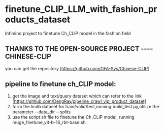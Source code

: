 # finetune_CLIP_LLM_with_fashion_products_dataset
Infimind project to finetune Ch_CLIP model in the fashion field

## THANKS TO THE OPEN-SOURCE PROJECT ---- CHINESE-CLIP
you can get the repository [https://github.com/OFA-Sys/Chinese-CLIP]

## pipeline to finetune ch_CLIP model:
1. get the image and text/query dataset which can refer to the link [https://github.com/DengRay/pipeline_crawl_vip_product_dataset]
2. form the lmdb dataset for train/valid/test,running build_test.py,utilize the parameter --data_dir --splits
3. use the script sh file to finetune the Ch_CLIP model, running muge_finetune_vit-b-16_rbt-base.sh


